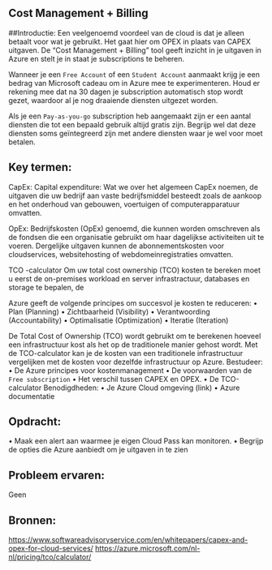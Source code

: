 ## Cost Management + Billing

##Introductie:
Een veelgenoemd voordeel van de cloud is dat je alleen betaalt voor wat je gebruikt. Het gaat hier om OPEX in plaats van CAPEX uitgaven. De “Cost Management + Billing” tool geeft inzicht in je uitgaven in Azure en stelt je in staat je subscriptions te beheren.

Wanneer je een `Free Account` of een `Student Account` aanmaakt krijg je een bedrag van Microsoft cadeau om in Azure mee te experimenteren. Houd er rekening mee dat na 30 dagen je subscription automatisch stop wordt gezet, waardoor al je nog draaiende diensten uitgezet worden.

Als je een `Pay-as-you-go` subscription heb aangemaakt zijn er een aantal diensten die tot een bepaald gebruik altijd gratis zijn. Begrijp wel dat deze diensten soms geïntegreerd zijn met andere diensten waar je wel voor moet betalen. 

## Key termen:
CapEx:
Capital expenditure: Wat we over het algemeen CapEx noemen, de uitgaven die uw bedrijf aan vaste bedrijfsmiddel besteedt zoals de aankoop en het onderhoud van gebouwen, voertuigen of computerapparatuur omvatten.

OpEx:
Bedrijfskosten (OpEx) genoemd, die kunnen worden omschreven als de fondsen die een organisatie gebruikt om haar dagelijkse activiteiten uit te voeren. Dergelijke uitgaven kunnen de abonnementskosten voor cloudservices, websitehosting of webdomeinregistraties omvatten. 

TCO -calculator
Om uw total cost ownership (TCO) kosten te bereken moet u eerst de on-premises workload en server infrastractuur, databases en storage te bepalen, de 

Azure geeft de volgende principes om succesvol je kosten te reduceren:
•   Plan (Planning)
•   Zichtbaarheid (Visibility)
•   Verantwoording (Accountability)
•   Optimalisatie (Optimization)
•   Iteratie (Iteration)

De Total Cost of Ownership (TCO) wordt gebruikt om te berekenen hoeveel een infrastructuur kost als het op de traditionele manier gehost wordt. Met de TCO-calculator kan je de kosten van een traditionele infrastructuur vergelijken met de kosten voor dezelfde infrastructuur op Azure.
Bestudeer:
•   De Azure principes voor kostenmanagement
•   De voorwaarden van de `Free subscription`
•   Het verschil tussen CAPEX en OPEX.
•   De TCO-calculator
Benodigdheden:
•   Je Azure Cloud omgeving (link)
•   Azure documentatie

## Opdracht:
•   Maak een alert aan waarmee je eigen Cloud Pass kan monitoren.
•   Begrijp de opties die Azure aanbiedt om je uitgaven in te zien

## Probleem ervaren:
Geen

## Bronnen:
https://www.softwareadvisoryservice.com/en/whitepapers/capex-and-opex-for-cloud-services/
https://azure.microsoft.com/nl-nl/pricing/tco/calculator/



